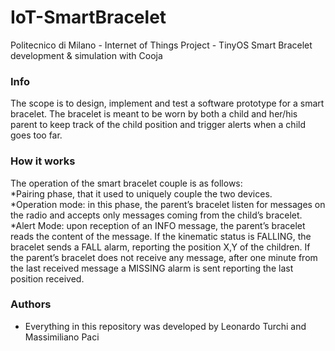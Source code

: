 # IoT-SmartBracelet
Politecnico di Milano - Internet of Things Project - TinyOS Smart Bracelet development & simulation with Cooja


### Info ###

The scope is to design, implement and test a software prototype for a
smart bracelet. 
The bracelet is meant to be worn by both a child and her/his
parent to keep track of the child position and trigger alerts when a child goes
too far. 

### How it works ###

The operation of the smart bracelet couple is as follows:<br/>
*Pairing phase, that it used to uniquely couple the
two devices.<br/>
*Operation mode: in this phase, the parent’s bracelet listen for messages
on the radio and accepts only messages coming from the child’s
bracelet.<br/>
*Alert Mode: upon reception of an INFO message, the parent’s bracelet
reads the content of the message. If the kinematic status is FALLING,
the bracelet sends a FALL alarm, reporting the position X,Y of the
children. If the parent’s bracelet does not receive any message, after
one minute from the last received message a MISSING alarm is sent
reporting the last position received.<br/>

### Authors ###

* Everything in this repository was developed by Leonardo Turchi and Massimiliano Paci
